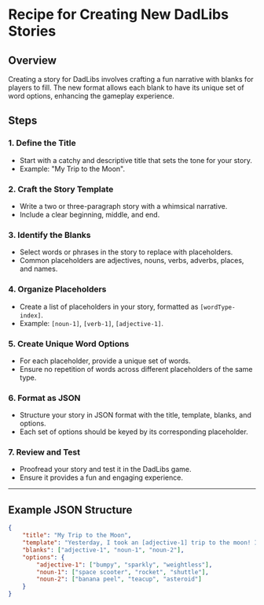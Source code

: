 # Recipe for Creating New DadLibs Stories

## Overview
Creating a story for DadLibs involves crafting a fun narrative with blanks for players to fill. The new format allows each blank to have its unique set of word options, enhancing the gameplay experience.

## Steps

### 1. Define the Title
- Start with a catchy and descriptive title that sets the tone for your story. 
- Example: "My Trip to the Moon".

### 2. Craft the Story Template
- Write a two or three-paragraph story with a whimsical narrative.
- Include a clear beginning, middle, and end.

### 3. Identify the Blanks
- Select words or phrases in the story to replace with placeholders.
- Common placeholders are adjectives, nouns, verbs, adverbs, places, and names.

### 4. Organize Placeholders
- Create a list of placeholders in your story, formatted as `[wordType-index]`.
- Example: `[noun-1]`, `[verb-1]`, `[adjective-1]`.

### 5. Create Unique Word Options
- For each placeholder, provide a unique set of words.
- Ensure no repetition of words across different placeholders of the same type.

### 6. Format as JSON
- Structure your story in JSON format with the title, template, blanks, and options.
- Each set of options should be keyed by its corresponding placeholder.

### 7. Review and Test
- Proofread your story and test it in the DadLibs game.
- Ensure it provides a fun and engaging experience.

---

## Example JSON Structure

```json
{
    "title": "My Trip to the Moon",
    "template": "Yesterday, I took an [adjective-1] trip to the moon! I rode on a [noun-1] powered by [noun-2].",
    "blanks": ["adjective-1", "noun-1", "noun-2"],
    "options": {
        "adjective-1": ["bumpy", "sparkly", "weightless"],
        "noun-1": ["space scooter", "rocket", "shuttle"],
        "noun-2": ["banana peel", "teacup", "asteroid"]
    }
}
